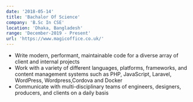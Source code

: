 ```yaml
---
date: '2018-05-14'
title: 'Bachalor Of Science'
company: 'B.Sc In CSE'
location: 'Dhaka, Bangladesh'
range: 'December-2019 - Present'
url: 'https://www.magicoffice.co.uk/'
---
```


- Write modern, performant, maintainable code for a diverse array of client and internal projects
- Work with a variety of different languages, platforms, frameworks, and content management systems such as PHP, JavaScript, Laravel, WordPress, Wordpress,Cordova and Docker
- Communicate with multi-disciplinary teams of engineers, designers, producers, and clients on a daily basis
